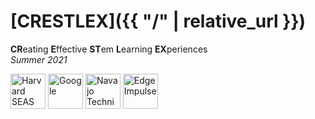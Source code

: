 # [CRESTLEX]({{ "/" | relative_url }})

**CR**eating **E**ffective **ST**em **L**earning **EX**periences<br>
*Summer 2021*

<a style="text-decoration:none" href="https://www.seas.harvard.edu/">
  <img src="{{ '/assets/seas.svg' | relative_url }}" alt="Harvard SEAS" style="height: 3.5rem">
</a>
<a style="text-decoration:none" href="https://ai.google/education/">
  <img src="{{ '/assets/g.svg' | relative_url }}" alt="Google" style="height: 3.5rem">
</a>
<a style="text-decoration:none" href="http://www.navajotech.edu/">
  <img src="{{ '/assets/ntu.svg' | relative_url }}" alt="Navajo Technical University" style="height: 3.5rem">
</a>
<a style="text-decoration:none" href="https://www.edgeimpulse.com/">
  <img src="{{ '/assets/edgeimpulse.svg' | relative_url }}" alt="Edge Impulse" style="height: 3.5rem">
</a>
